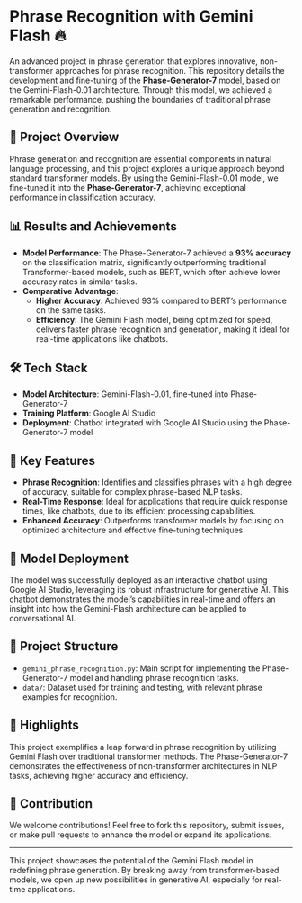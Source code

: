 # Phrase Recognition with Gemini Flash 🔥

An advanced project in phrase generation that explores innovative, non-transformer approaches for phrase recognition. This repository details the development and fine-tuning of the **Phase-Generator-7** model, based on the Gemini-Flash-0.01 architecture. Through this model, we achieved a remarkable performance, pushing the boundaries of traditional phrase generation and recognition.

## 🚀 Project Overview

Phrase generation and recognition are essential components in natural language processing, and this project explores a unique approach beyond standard transformer models. By using the Gemini-Flash-0.01 model, we fine-tuned it into the **Phase-Generator-7**, achieving exceptional performance in classification accuracy.

## 📊 Results and Achievements

- **Model Performance**: The Phase-Generator-7 achieved a **93% accuracy** on the classification matrix, significantly outperforming traditional Transformer-based models, such as BERT, which often achieve lower accuracy rates in similar tasks.
- **Comparative Advantage**: 
  - **Higher Accuracy**: Achieved 93% compared to BERT’s performance on the same tasks.
  - **Efficiency**: The Gemini Flash model, being optimized for speed, delivers faster phrase recognition and generation, making it ideal for real-time applications like chatbots.

## 🛠️ Tech Stack

- **Model Architecture**: Gemini-Flash-0.01, fine-tuned into Phase-Generator-7
- **Training Platform**: Google AI Studio
- **Deployment**: Chatbot integrated with Google AI Studio using the Phase-Generator-7 model

## 🔧 Key Features

- **Phrase Recognition**: Identifies and classifies phrases with a high degree of accuracy, suitable for complex phrase-based NLP tasks.
- **Real-Time Response**: Ideal for applications that require quick response times, like chatbots, due to its efficient processing capabilities.
- **Enhanced Accuracy**: Outperforms transformer models by focusing on optimized architecture and effective fine-tuning techniques.

## 🤖 Model Deployment

The model was successfully deployed as an interactive chatbot using Google AI Studio, leveraging its robust infrastructure for generative AI. This chatbot demonstrates the model’s capabilities in real-time and offers an insight into how the Gemini-Flash architecture can be applied to conversational AI.

## 📂 Project Structure

- `gemini_phrase_recognition.py`: Main script for implementing the Phase-Generator-7 model and handling phrase recognition tasks.
- `data/`: Dataset used for training and testing, with relevant phrase examples for recognition.


## 🎉 Highlights

This project exemplifies a leap forward in phrase recognition by utilizing Gemini Flash over traditional transformer methods. The Phase-Generator-7 demonstrates the effectiveness of non-transformer architectures in NLP tasks, achieving higher accuracy and efficiency.

## 🤝 Contribution

We welcome contributions! Feel free to fork this repository, submit issues, or make pull requests to enhance the model or expand its applications.

---

This project showcases the potential of the Gemini Flash model in redefining phrase generation. By breaking away from transformer-based models, we open up new possibilities in generative AI, especially for real-time applications.
